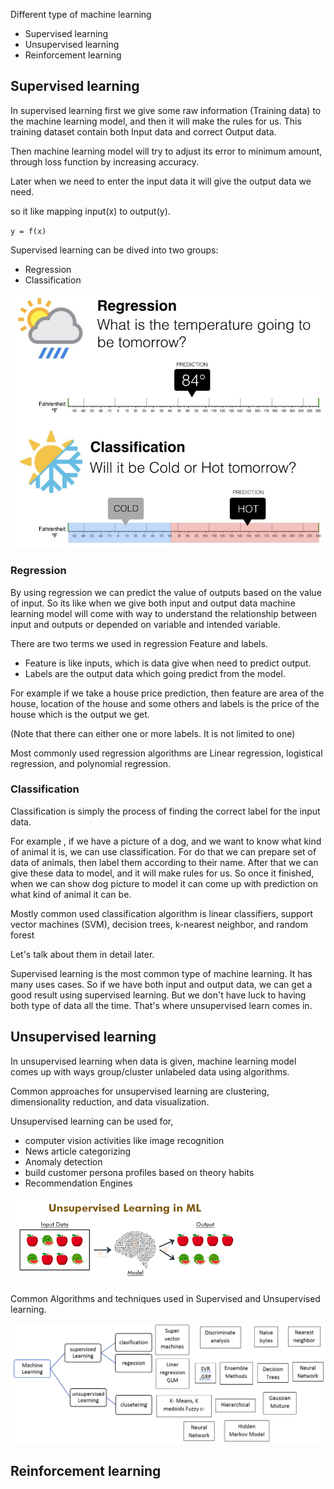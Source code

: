 

Different type of machine learning

- Supervised learning
- Unsupervised learning
- Reinforcement learning

## Supervised learning

In supervised learning first we give some raw information (Training data) to the machine learning model, and then it will make the rules for us.
This training dataset contain both Input data and correct Output data.

Then machine learning model will try to adjust its error to minimum amount, through loss function by increasing accuracy. 

Later when we need to enter the input data it will give the output data we need.

so it like mapping input(x) to output(y).

`y = f(x)`

Supervised learning can be dived into two groups:
- Regression
- Classification

![](../assets/machine-learning/Basics/img_1.png)

### **Regression**

By using regression we can predict the value of outputs based on the value of input.
So its like when we give both input and output data machine learning model will come with way to understand the relationship between 
input and outputs or depended on variable and intended variable.

There are two terms we used in regression
Feature and labels.

- Feature is like inputs, which is data give when need to predict output.
- Labels are the output data which going predict from the model. 

For example if we take a house price prediction, then feature are area of the house, location of the house and some others and labels is the price of the house which is the output we get.

(Note that there can either one or more labels. It is not limited to one)

Most commonly used regression algorithms are Linear regression, logistical regression, and polynomial regression.

### **Classification**

Classification is simply the process of finding the correct label for the input data.

For example , if we have a picture of a dog, and we want to know what kind of animal it is, we can use classification.
For do that we can prepare set of data of animals, then label them according to their name. 
After that we can give these data to model, and it will make rules for us. 
So once it finished, when we can show dog picture to model it can come up with prediction on what kind of animal it can be.

Mostly common used classification algorithm is linear classifiers, support vector machines (SVM), decision trees, k-nearest neighbor, and random forest


Let's talk about them in detail later.

Supervised learning is the most common type of machine learning. It has many uses cases.
So if we have both input and output data, we can get a good result using supervised learning.
But we don't have luck to having both type of data all the time. That's where unsupervised learn comes in.

## Unsupervised learning

In unsupervised learning when data is given, machine learning model comes up with ways group/cluster unlabeled data using algorithms.

Common approaches for unsupervised learning are clustering, dimensionality reduction, and data visualization.

Unsupervised learning can be used for, 
- computer vision activities like image recognition 
- News article categorizing 
- Anomaly detection 
- build customer persona profiles based on theory habits
- Recommendation Engines

![](../assets/machine-learning/Basics/img_2.png)


Common Algorithms and techniques used in Supervised and Unsupervised learning.

![](../assets/machine-learning/Basics/img.png)


## Reinforcement learning

